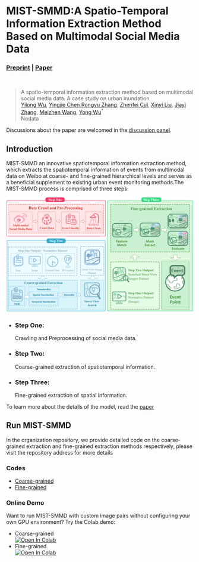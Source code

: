 # MIST-SMMD:A Spatio-Temporal Information Extraction Method Based on Multimodal Social Media Data
### [Preprint](https://www.preprints.org/manuscript/202305.1205/v2) | [Paper](https://www.mdpi.com/journal/ijgi)
<br/>

>A spatio-temporal information extraction method based on multimodal social media data: A case study on urban inundation  
>[Yilong Wu](https://github.com/uyoin),  [Yingjie Chen](https://github.com/FalleNSakura2002),[Rongyu Zhang](https://github.com/hz157), [Zhenfei Cui](http://geo.fjnu.edu.cn/main.htm), [Xinyi Liu](http://geo.fjnu.edu.cn/main.htm), [Jiayi Zhang](http://geo.fjnu.edu.cn/main.htm), [Meizhen Wang](http://dky.njnu.edu.cn/info/1213/3986.htm), [Yong Wu](http://geo.fjnu.edu.cn/3e/21/c4964a81441/page.htm)<sup>*</sup>  
> Nodata  

Discussions about the paper are welcomed in the [discussion panel](https://github.com/discussions).

## Introduction

MIST-SMMD an innovative spatiotemporal information extraction method, which extracts the spatiotemporal information of events from multimodal data on Weibo at coarse- and fine-grained hierarchical levels and serves as a beneficial supplement to existing urban event monitoring methods.The MIST-SMMD process is comprised of three steps:

![Main Processes](profile/img/mainprocess.png)

- ### Step One:
  Crawling and Preprocessing of social media data.
- ### Step Two:
  Coarse-grained extraction of spatiotemporal information.
- ### Step Three:
  Fine-grained extraction of spatial information.

To learn more about the details of the model, read the [paper](https://www.mdpi.com/journal/ijgi)

## Run MIST-SMMD

In the organization repository, we provide detailed code on the coarse-grained extraction and fine-grained extraction methods respectively, please visit the repository address for more details

### Codes
- [Coarse-grained](https://github.com/MIST-SMMD/Coarse-grained)
- [Fine-grained](https://github.com/MIST-SMMD/Fine-grained)

### Online Demo
Want to run MIST-SMMD with custom image pairs without configuring your own GPU environment? Try the Colab demo:
- Coarse-grained  
[![Open In Colab](https://colab.research.google.com/assets/colab-badge.svg)](https://colab.research.google.com/drive/1YUyLpwX7LgOK9FaraktSvX4nd2851qe2?usp=sharing)
- Fine-grained  
[![Open In Colab](https://colab.research.google.com/assets/colab-badge.svg)](https://colab.research.google.com/drive/1BO1gBlShIJn0E0LILbBlghXcaQ85N5XQ?usp=sharing)
